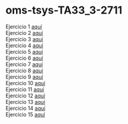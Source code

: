 # oms-tsys-TA33_3-2711

Ejercicio 1 [aquí](https://oriolmelo.github.io/oms-tsys-TA33_3-2711/Ejercicio%201/)  
Ejercicio 2 [aquí](https://oriolmelo.github.io/oms-tsys-TA33_3-2711/Ejercicio%202/)  
Ejercicio 3 [aquí](https://oriolmelo.github.io/oms-tsys-TA33_3-2711/Ejercicio%203/)  
Ejercicio 4 [aquí](https://oriolmelo.github.io/oms-tsys-TA33_3-2711/Ejercicio%204/)  
Ejercicio 5 [aquí](https://oriolmelo.github.io/oms-tsys-TA33_3-2711/Ejercicio%205/)  
Ejercicio 6 [aquí](https://oriolmelo.github.io/oms-tsys-TA33_3-2711/Ejercicio%206/)  
Ejercicio 7 [aquí](https://oriolmelo.github.io/oms-tsys-TA33_3-2711/Ejercicio%207/)  
Ejercicio 8 [aquí](https://oriolmelo.github.io/oms-tsys-TA33_3-2711/Ejercicio%208/)  
Ejercicio 9 [aquí](https://oriolmelo.github.io/oms-tsys-TA33_3-2711/Ejercicio%209/)  
Ejercicio 10 [aquí](https://oriolmelo.github.io/oms-tsys-TA33_3-2711/Ejercicio%2010/)  
Ejercicio 11 [aquí](https://oriolmelo.github.io/oms-tsys-TA33_3-2711/Ejercicio%2011/)  
Ejercicio 12 [aquí](https://oriolmelo.github.io/oms-tsys-TA33_3-2711/Ejercicio%2012/)  
Ejercicio 13 [aquí](https://oriolmelo.github.io/oms-tsys-TA33_3-2711/Ejercicio%2013/)  
Ejercicio 14 [aquí](https://oriolmelo.github.io/oms-tsys-TA33_3-2711/Ejercicio%2014/)  
Ejercicio 15 [aquí](https://oriolmelo.github.io/oms-tsys-TA33_3-2711/Ejercicio%2015/)  
